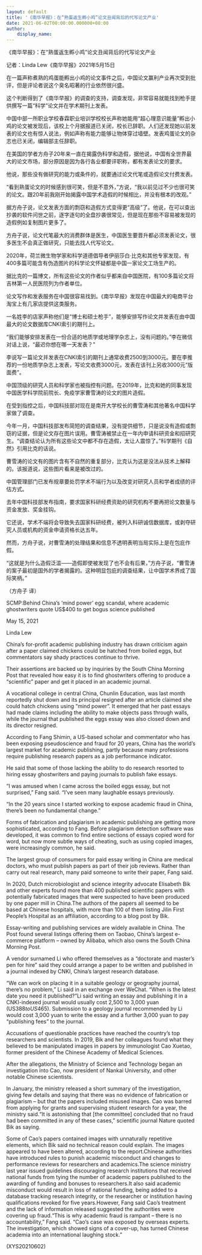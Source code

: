 ```yaml
---
layout: default
title: '《南华早报》：在“熟蛋返生孵小鸡”论文丑闻背后的代写论文产业'
date: 2021-06-02T00:00:00.000000+08:00
author:
    display_name: 
---
```


《南华早报》：在“熟蛋返生孵小鸡”论文丑闻背后的代写论文产业

记者：Linda Lew《南华早报》2021年5月15日

在一篇声称煮熟的鸡蛋能孵出小鸡的论文事件之后，中国论文赢利产业再次受到批评，但是评论者说这个臭名昭著的行业依然很兴盛。

这个判断得到了《南华早报》的调查的支持，调查发现，非常容易就能找到枪手提供撰写一篇“科学”论文并在学术期刊上发表。

中国中部一所职业学校春霖职业培训学校校长声称她能用“超心理意识能量”孵出小鸡的论文被发现后，该校上个月据报道已关闭，校长已辞职。人们还发现她以前发表的论文也有惊人说法，例如声称有能力能够让物体穿过墙壁。发表鸡蛋论文的杂志也已关闭，编辑部主任辞职。

在美国的学者方舟子20年来一直在揭露伪科学和造假，据他说，中国有全世界最大的论文市场，部分原因是因为各行各业都要评职称，都有发表论文的要求。

他说，那些没有做研究的能力或条件的，就要通过论文代笔或造假论文付费发表。

“看到熟蛋论文的时候感到很可笑，但是不意外，”方说，“我以前见过不少也很可笑的论文。跟20年前我刚开始揭露中国学术造假的时候相比，并没有根本的改观。”

据方舟子说，论文发表方面的剽窃和造假方式变得更“高级”了。他说，在可以查出抄袭的软件问世之前，逐字逐句的全盘抄袭很常见，但是现在那些不容易被发现的造假例如复制图片更多了。

方舟子说，论文代笔最大的消费群体是医生，中国医生要晋升都必须发表论文，很多医生不会真正做研究，只能去找人代写论文。

2020年，荷兰微生物学家和科学道德倡导者伊丽莎白·比克和其他专家发现，有400多篇可能含有伪造图片的科学论文怀疑都是中国一家论文工场生产的。

据比克的一篇博文，所有这些论文的作者似乎都来自中国医院，有100多篇论文将吉林第一人民医院列为作者单位。

论文写作和发表服务在中国很容易找到。《南华早报》发现在中国最大的电商平台淘宝上有几家店提供这类服务。

一名姓李的店家声称他们是“博士和硕士枪手”，能够安排写作论文并发表在由中国最大的论文数据库CNKI索引的期刊上。

“我们能够安排发表在一份合适的地质学或地理学杂志上，没有问题的。”李在微信对话上说，“最迟你想在哪一天发表？”

李说写一篇论文并发表在CNKI索引的期刊上通常收费2500到3000元。要在李推荐的一份地质学杂志上发表，写论文收费3000元，发表在该刊上另收3000元“版面费”。

中国顶级的研究人员和科学家也被指控有问题。在2019年，比克和她的同事发现中国医学科学院前院长、免疫学家曹雪涛的论文的图片造假。

在受到指控之后，中国科技部对现在是南开大学校长的曹雪涛和其他著名中国科学家做了调查。

今年一月，中国科技部发布简短的调查结果，没有提供细节，只是说没有造假或剽窃的证据，但是论文存在图片误用。曹雪涛被禁止在一年内申请科研资金和招研究生。“调查结论认为所有这些论文中都不存在造假，太让人震惊了。”科学期刊《自然》引用比克的话说。

曹雪涛的论文有的图片含有不自然的重复部分，比克认为这是没法从技术上解释的。该报道说，这些图片看来是被改过的。

中国管理部门已发布规章要处罚学术不端行为以及改变对研究人员和学者成绩的评估方式。

去年中国科技部发布指南，要求国家科研经费资助的研究机构不要再把论文数量与资金发放、奖金挂钩。

它还说，学术不端将会导致失去国家科研经费，被列入科研诚信数据库，或剥夺研究人员或机构的资金申请资格长达五年。

然而，方舟子说，对曹雪涛的处理结果和信息不透明表明当局实际上是在包庇作假。

“这就是为什么造假泛滥——造假即使被发现了也不会有后果，”方舟子说，“曹雪涛的案子最初是国外的学者揭露的。这种明显包庇的调查结果，让中国学术界成了国际笑柄。”

（方舟子 译）

SCMP:Behind China’s ‘mind power’ egg scandal, where academic ghostwriters quote US$400 to get bogus science published

May 15, 2021

Linda Lew

China’s for-profit academic publishing industry has drawn criticism again after a paper claimed chickens could be hatched from boiled eggs, but commentators say shady practices continue to thrive.

Their assertions are backed up by inquiries by the South China Morning Post that revealed how easy it is to find ghostwriters offering to produce a “scientific” paper and get it placed in an academic journal.

A vocational college in central China, Chunlin Education, was last month reportedly shut down and its principal resigned after an article claimed she could hatch chickens using “mind power”. It emerged that her past essays had made claims including the ability to make objects pass through walls, while the journal that published the eggs essay was also closed down and its director resigned.

According to Fang Shimin, a US-based scholar and commentator who has been exposing pseudoscience and fraud for 20 years, China has the world’s largest market for academic publishing, partly because many professions require publishing research papers as a job performance indicator.

He said that some of those lacking the ability to do research resorted to hiring essay ghostwriters and paying journals to publish fake essays.

“I was amused when I came across the boiled eggs essay, but not surprised,” Fang said. “I’ve seen many laughable essays previously.

“In the 20 years since I started working to expose academic fraud in China, there’s been no fundamental change.”

Forms of fabrication and plagiarism in academic publishing are getting more sophisticated, according to Fang. Before plagiarism detection software was developed, it was common to find entire sections of essays copied word for word, but now more subtle ways of cheating, such as using copied images, were increasingly common, he said.

The largest group of consumers for paid essay writing in China are medical doctors, who must publish papers as part of their job reviews. Rather than carry out real research, many paid someone to write their paper, Fang said.

In 2020, Dutch microbiologist and science integrity advocate Elisabeth Bik and other experts found more than 400 published scientific papers with potentially fabricated images that were suspected to have been produced by one paper mill in China.The authors of the papers all seemed to be based at Chinese hospitals, with more than 100 of them listing Jilin First People’s Hospital as an affiliation, according to a blog post by Bik.

Essay-writing and publishing services are widely available in China. The Post found several listings offering them on Taobao, China’s largest e-commerce platform – owned by Alibaba, which also owns the South China Morning Post.

A vendor surnamed Li who offered themselves as a “doctorate and master’s pen for hire” said they could arrange a paper to be written and published in a journal indexed by CNKI, China’s largest research database.

“We can work on placing it in a suitable geology or geography journal, there’s no problem,” Li said in an exchange over WeChat. “When is the latest date you need it published?”Li said writing an essay and publishing it in a CNKI-indexed journal would usually cost 2,500 to 3,000 yuan (US$388 to US$465). Submission to a geology journal recommended by Li would cost 3,000 yuan to write the essay and a further 3,000 yuan to pay “publishing fees” to the journal.

Accusations of questionable practices have reached the country’s top researchers and scientists. In 2019, Bik and her colleagues found what they believed to be manipulated images in papers by immunologist Cao Xuetao, former president of the Chinese Academy of Medical Sciences.

After the allegations, the Ministry of Science and Technology began an investigation into Cao, now president of Nankai University, and other notable Chinese scientists.

In January, the ministry released a short summary of the investigation, giving few details and saying that there was no evidence of fabrication or plagiarism – but that the papers included misused images. Cao was barred from applying for grants and supervising student research for a year, the ministry said.“It is astonishing that [the committee] concluded that no fraud had been committed in any of these cases,” scientific journal Nature quoted Bik as saying.

Some of Cao’s papers contained images with unnaturally repetitive elements, which Bik said no technical reason could explain. The images appeared to have been altered, according to the report.Chinese authorities have introduced rules to punish academic misconduct and changes to performance reviews for researchers and academics.The science ministry last year issued guidelines discouraging research institutions that received national funds from tying the number of academic papers published to the awarding of funding and bonuses to researchers.It also said academic misconduct would result in loss of national funding, being added to a database tracking research integrity, or the researcher or institution having qualifications revoked for five years.However, Fang said Cao’s treatment and the lack of information released suggested the authorities were covering up fraud.“This is why academic fraud is rampant – there is no accountability,” Fang said. “Cao’s case was exposed by overseas experts. The investigation, which showed signs of a cover-up, has turned Chinese academia into an international laughing stock.”

(XYS20210602)

